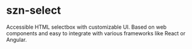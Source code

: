 # szn-select

Accessible HTML selectbox with customizable UI. Based on web components and easy to integrate with various frameworks
like React or Angular.
